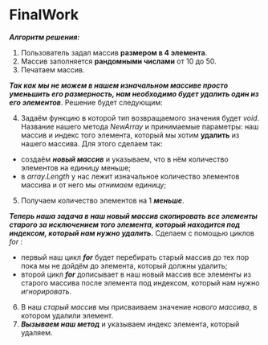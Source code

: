 # FinalWork

**_Алгоритм решения:_**

1. Пользователь задал массив **размером в 4 элемента**.
2. Массив заполняется **рандомными числами** от 10 до 50.
3. Печатаем массив.

**_Так как мы не можем в нашем изначальном массиве просто уменьшить его размерность, нам необходимо будет удалить один из его элементов_**. Решение будет следующим:

4. Задаём функцию в которой тип возвращаемого значения будет *void*. Название нашего метода *NewArray* и принимаемые параметры: наш массив и индекс того элемента, который мы хотим **удалить** из нашего массива. Для этого сделаем так:
* создаём **_новый массив_** и указываем, что в нём количество элементов на единицу меньше;
* в *array.Length* у нас лежит изначальное количество элементов массива и от него мы *отнимаем* единицу; 

5. Получаем количество элементов на 1 **_меньше_**.

**_Теперь наша задача в наш новый массив скопировать все элементы старого за исключением того элемента, который находится под индексом, который нам нужно удалить._** Сделаем с помощью циклов *for* :
* первый наш цикл *__for__* будет перебирать старый массив до тех пор пока мы не дойдём до элемента, который должны удалить;
* второй цикл *__for__* дописывает в наш новый массив все элементы из старого массива после элемента под индексом, который нам нужно *игнорировать*.

6. В наш *старый массив* мы присваиваем значение *нового массива*, в котором удалили элемент.
7. *__Вызываем наш метод__* и указываем индекс элемента, который удаляем. 